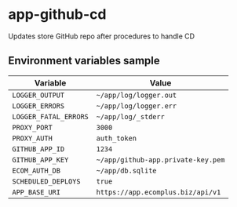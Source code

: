 # app-github-cd

Updates store GitHub repo after procedures to handle CD

## Environment variables sample

Variable              | Value
---                   | ---
`LOGGER_OUTPUT`       | `~/app/log/logger.out`
`LOGGER_ERRORS`       | `~/app/log/logger.err`
`LOGGER_FATAL_ERRORS` | `~/app/log/_stderr`
`PROXY_PORT`          | `3000`
`PROXY_AUTH`          | `auth_token`
`GITHUB_APP_ID`       | `1234`
`GITHUB_APP_KEY`      | `~/app/github-app.private-key.pem`
`ECOM_AUTH_DB`        | `~/app/db.sqlite`
`SCHEDULED_DEPLOYS`   | `true`
`APP_BASE_URI`        | `https://app.ecomplus.biz/api/v1`
